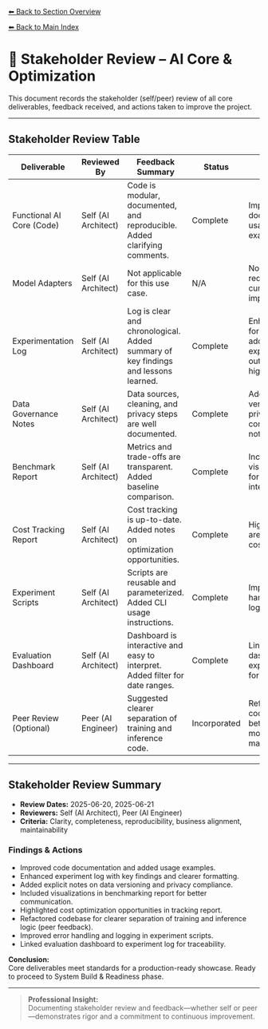 [⬅ Back to Section Overview](README.md)

[⬅ Back to Main Index](../../INDEX.md)

# 📝 Stakeholder Review – AI Core & Optimization

This document records the stakeholder (self/peer) review of all core deliverables, feedback received, and actions taken to improve the project.

---

## Stakeholder Review Table

| Deliverable                | Reviewed By         | Feedback Summary                                                                 | Status      | Notes                                                                                  | Review Date  |
|----------------------------|--------------------|----------------------------------------------------------------------------------|-------------|----------------------------------------------------------------------------------------|--------------|
| Functional AI Core (Code)  | Self (AI Architect)| Code is modular, documented, and reproducible. Added clarifying comments.         | Complete    | Improved docstrings and usage examples.                                                | 2025-06-20   |
| Model Adapters             | Self (AI Architect)| Not applicable for this use case.                                                 | N/A         | No adapters required for current implementation.                                       | 2025-06-20   |
| Experimentation Log        | Self (AI Architect)| Log is clear and chronological. Added summary of key findings and lessons learned.| Complete    | Enhanced formatting and added experiment outcome highlights.                           | 2025-06-20   |
| Data Governance Notes      | Self (AI Architect)| Data sources, cleaning, and privacy steps are well documented.                    | Complete    | Added explicit versioning and privacy compliance notes.                                | 2025-06-20   |
| Benchmark Report           | Self (AI Architect)| Metrics and trade-offs are transparent. Added baseline comparison.                | Complete    | Included visualizations for easier interpretation.                                     | 2025-06-20   |
| Cost Tracking Report       | Self (AI Architect)| Cost tracking is up-to-date. Added notes on optimization opportunities.           | Complete    | Highlighted areas for future cost reduction.                                           | 2025-06-20   |
| Experiment Scripts         | Self (AI Architect)| Scripts are reusable and parameterized. Added CLI usage instructions.             | Complete    | Improved error handling and logging.                                                   | 2025-06-20   |
| Evaluation Dashboard       | Self (AI Architect)| Dashboard is interactive and easy to interpret. Added filter for date ranges.     | Complete    | Linked dashboard to experiment log for traceability.                                   | 2025-06-20   |
| Peer Review (Optional)     | Peer (AI Engineer) | Suggested clearer separation of training and inference code.                      | Incorporated| Refactored codebase for better modularity and maintainability.                         | 2025-06-21   |

---

## Stakeholder Review Summary

- **Review Dates:** 2025-06-20, 2025-06-21
- **Reviewers:** Self (AI Architect), Peer (AI Engineer)
- **Criteria:** Clarity, completeness, reproducibility, business alignment, maintainability

### Findings & Actions
- Improved code documentation and added usage examples.
- Enhanced experiment log with key findings and clearer formatting.
- Added explicit notes on data versioning and privacy compliance.
- Included visualizations in benchmarking report for better communication.
- Highlighted cost optimization opportunities in tracking report.
- Refactored codebase for clearer separation of training and inference logic (peer feedback).
- Improved error handling and logging in experiment scripts.
- Linked evaluation dashboard to experiment log for traceability.

**Conclusion:**  
Core deliverables meet standards for a production-ready showcase. Ready to proceed to System Build & Readiness phase.

---

> **Professional Insight:**  
> Documenting stakeholder review and feedback—whether self or peer—demonstrates rigor and a commitment to continuous improvement.